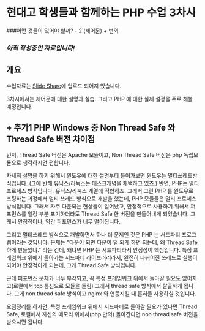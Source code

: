 # 현대고 학생들과 함께하는 PHP 수업 3차시

###어떤 것들이 있어야 할까? - 2 (제어문) + 번외

### ***아직 작성중인 자료입니다!***

## 개요

수업자료는 [Slide Share](http://www.slideshare.net/JeongUkJae/php-3-56940442)에 업로드 되어져 있습니다.

3차시에서는 제어문에 대한 설명과 실습. 그리고 PHP 에 대한 실제 설정을 주로 해볼 예정입니다.

## + 추가1 PHP Windows 중 Non Thread Safe 와 Thread Safe 버전 차이점

 먼저, Thread Safe 버전은 Apache 모듈이고, Non Thread Safe 버전은 php 독립모듈으로 생각하시면 편합니다. 
 
 자세히 설명을 하기 위해서 윈도우에 대한 설명부터 들어가보면 윈도우는 멀티쓰레드방식입니다. (그에 반해 유닉스/리눅스는 태스크개념을 채택하고 있죠.) 반면, PHP는 멀티 프로세스 방식입니다. 유닉스/리눅스 계열에 적합하죠. 그래서 그런 PHP 를 윈도우로 포팅하는 과정에서 멀티 쓰레드 방식으로 개발을 했는데, PHP 모듈들은 멀티 프로세스 방식입니다. 그래서 자주 다운되는 현상들이 일어났고, 안정적으로 사용하기 위해서 퍼포먼스를 일정 부분 포기하더라도 Thread Safe 한 버전을 만들어내게 되었습니다. 그래서 안정적이나, 약간 퍼포먼스가 너무 떨어집니다. 

 그리고 멀티쓰레드 방식으로 개발하면서 하나 더 문제인 것은 PHP 는 서드파티 프로그램이라는 것입니다. 문제는 "다운이 되면 다운이 덜 되게 하면 되는데, 왜 Thread Safe 하게 만들었냐." 라는 건데, 왜냐면 PHP 는 서드파티라서 안정성이 핵심입니다. 특정 프레임워크 위에서 돌아가는 서드파티 라이브러리라서, 완전히 나뉘어진 쓰레드로 실행이 되어야 안정적이게 되는데, 그게 Thread Safe 방식입니다.

 근데 퍼포먼스 문제가 너무 부각되고, 꼭 특정 프레임워크 위에서 돌아갈 필요도 없어지고(로컬에서 tcp 통신으로 모듈을 돌림) 그래서 thread safe 방식에서 탈출하게 됩니다. 그게 non thread safe 방식이고 nginx 와 연동시킬 때 흔히들 사용하실 것입니다.

 요점정리를 하자면, 특정 프레임워크 위에서 서드파티로 돌아갈 필요가 있다면 Thread Safe, 로컬에서 자신의 메모리 위에서(php 만의) 돌아간다면 non thread safe 버전을 받으시면 됩니다.